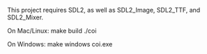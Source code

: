 This project requires SDL2, as well as SDL2_Image, SDL2_TTF, and SDL2_Mixer.

On Mac/Linux:
make build
./coi

On Windows:
make windows
coi.exe
